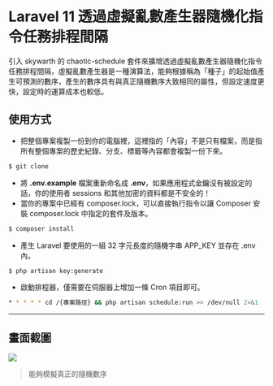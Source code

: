 # Laravel 11 透過虛擬亂數產生器隨機化指令任務排程間隔

引入 skywarth 的 chaotic-schedule 套件來擴增透過虛擬亂數產生器隨機化指令任務排程間隔，虛擬亂數產生器是一種演算法，能夠根據稱為「種子」的起始值產生可預測的數序，產生的數序具有與真正隨機數序大致相同的屬性，但設定速度更快，設定時的運算成本也較低。

## 使用方式
- 把整個專案複製一份到你的電腦裡，這裡指的「內容」不是只有檔案，而是指所有整個專案的歷史紀錄、分支、標籤等內容都會複製一份下來。
```sh
$ git clone
```
- 將 __.env.example__ 檔案重新命名成 __.env__，如果應用程式金鑰沒有被設定的話，你的使用者 sessions 和其他加密的資料都是不安全的！
- 當你的專案中已經有 composer.lock，可以直接執行指令以讓 Composer 安裝 composer.lock 中指定的套件及版本。
```sh
$ composer install
```
- 產生 Laravel 要使用的一組 32 字元長度的隨機字串 APP_KEY 並存在 .env 內。
```sh
$ php artisan key:generate
```
- 啟動排程器，僅需要在伺服器上增加一條 Cron 項目即可。
```sh
* * * * * cd /{專案路徑} && php artisan schedule:run >> /dev/null 2>&1
```

----

## 畫面截圖
![](https://i.imgur.com/yHWXTnL.png)
> 能夠模擬真正的隨機數序
